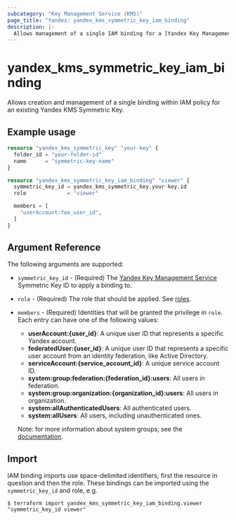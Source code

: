 ```yaml
---
subcategory: "Key Management Service (KMS)"
page_title: "Yandex: yandex_kms_symmetric_key_iam_binding"
description: |-
  Allows management of a single IAM binding for a [Yandex Key Management Service](https://cloud.yandex.com/docs/kms/).
---
```



# yandex_kms_symmetric_key_iam_binding




Allows creation and management of a single binding within IAM policy for an existing Yandex KMS Symmetric Key.

## Example usage

```terraform
resource "yandex_kms_symmetric_key" "your-key" {
  folder_id = "your-folder-id"
  name      = "symmetric-key-name"
}

resource "yandex_kms_symmetric_key_iam_binding" "viewer" {
  symmetric_key_id = yandex_kms_symmetric_key.your-key.id
  role             = "viewer"

  members = [
    "userAccount:foo_user_id",
  ]
}
```

## Argument Reference

The following arguments are supported:

* `symmetric_key_id` - (Required) The [Yandex Key Management Service](https://cloud.yandex.com/docs/kms/) Symmetric Key ID to apply a binding to.

* `role` - (Required) The role that should be applied. See [roles](https://cloud.yandex.com/docs/kms/security/).

* `members` - (Required) Identities that will be granted the privilege in `role`. Each entry can have one of the following values:
  * **userAccount:{user_id}**: A unique user ID that represents a specific Yandex account.
  * **federatedUser:{user_id}**: A unique user ID that represents a specific user account from an identity federation, like Active Directory.
  * **serviceAccount:{service_account_id}**: A unique service account ID.
  * **system:group:federation:{federation_id}:users**: All users in federation.
  * **system:group:organization:{organization_id}:users**: All users in organization.
  * **system:allAuthenticatedUsers**: All authenticated users.
  * **system:allUsers**: All users, including unauthenticated ones.

  Note: for more information about system groups, see the [documentation](https://cloud.yandex.com/docs/iam/concepts/access-control/system-group).

## Import

IAM binding imports use space-delimited identifiers; first the resource in question and then the role. These bindings can be imported using the `symmetric_key_id` and role, e.g.

```
$ terraform import yandex_kms_symmetric_key_iam_binding.viewer "symmetric_key_id viewer"
```
